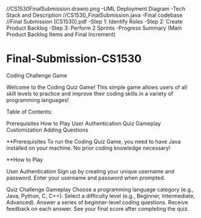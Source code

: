 //CS1530FinalSubmission.drawio.png
  -UML Deployment Diagram
  -Tech Stack and Description
//CS1530_FinalSubmission.java
  -Final codebase
//Final Submission [CS1530].pdf
  -Step 1: Identify Roles
  -Step 2: Create Product Backlog
  -Step 3: Perform 2 Sprints
  -Progress Summary (Main Product Backlog Items and Final Increment)

# Final-Submission-CS1530
Coding Challenge Game

Welcome to the Coding Quiz Game! This simple game allows users of all skill levels to practice and improve their coding skills in a variety of programming languages!

Table of Contents:

Prerequisites
How to Play
User Authentication
Quiz Gameplay
Customization
Adding Questions

**Prerequisites
To run the Coding Quiz Game, you need to have Java installed on your machine.
No prior coding knowledge necessary!

**How to Play

  User Authentication
Sign up by creating your unique username and password.
Enter your username and password when prompted.

  Quiz Challenge Gameplay
Choose a programming language category (e.g., Java, Python, C, C++).
Select a difficulty level (e.g., Beginner, Intermediate, Advanced).
Answer a series of beginner-level coding questions.
Receive feedback on each answer.
See your final score after completing the quiz.
